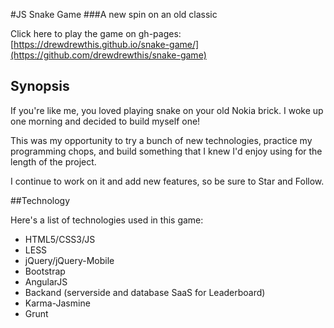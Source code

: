 #JS Snake Game 
###A new spin on an old classic

Click here to play the game on gh-pages: [https://drewdrewthis.github.io/snake-game/](https://github.com/drewdrewthis/snake-game)

## Synopsis

If you're like me, you loved playing snake on your old Nokia brick. I woke up one morning and decided to build myself one!

This was my opportunity to try a bunch of new technologies, practice my programming chops, and build something that I knew I'd enjoy using for the length of the project.

I continue to work on it and add new features, so be sure to Star and Follow.

##Technology

Here's a list of technologies used in this game:

- HTML5/CSS3/JS
- LESS
- jQuery/jQuery-Mobile
- Bootstrap
- AngularJS
- Backand (serverside and database SaaS for Leaderboard)
- Karma-Jasmine
- Grunt
